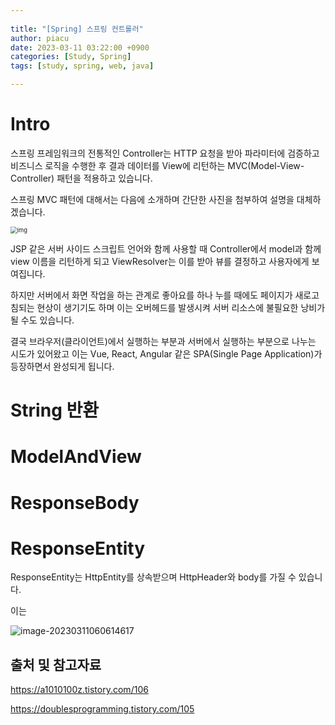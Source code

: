 ```yaml
---
  
title: "[Spring] 스프링 컨트롤러"
author: piacu
date: 2023-03-11 03:22:00 +0900
categories: [Study, Spring]
tags: [study, spring, web, java]

---
```


# Intro

스프링 프레임워크의 전통적인 Controller는 HTTP 요청을 받아 파라미터에 검증하고 비즈니스 로직을 수행한 후 결과 데이터를 View에 리턴하는 MVC(Model-View-Controller) 패턴을 적용하고 있습니다.

스프링 MVC 패턴에 대해서는 다음에 소개하며 간단한 사진을 첨부하여 설명을 대체하겠습니다.

<img src="https://i.imgur.com/blr7x6q.png" alt="img" style="zoom:67%;" />

JSP 같은 서버 사이드 스크립트 언어와 함께 사용할 때 Controller에서 model과 함께 view 이름을 리턴하게 되고 ViewResolver는 이를 받아 뷰를 결정하고 사용자에게 보여집니다.

하지만 서버에서 화면 작업을 하는 관계로 좋아요를 하나 누를 때에도 페이지가 새로고침되는 현상이 생기기도 하며 이는 오버헤드를 발생시켜 서버 리소스에 불필요한 낭비가 될 수도 있습니다.



결국 브라우저(클라이언트)에서 실행하는 부분과 서버에서 실행하는 부분으로 나누는 시도가 있어왔고 이는 Vue, React, Angular 같은 SPA(Single Page Application)가 등장하면서 완성되게 됩니다.





# String 반환





# ModelAndView



# ResponseBody



# ResponseEntity



ResponseEntity는 HttpEntity를 상속받으며 HttpHeader와 body를 가질 수 있습니다.

이는

![image-20230311060614617](C:\Users\jszna\AppData\Roaming\Typora\typora-user-images\image-20230311060614617.png)



## 출처 및 참고자료

https://a1010100z.tistory.com/106

https://doublesprogramming.tistory.com/105
